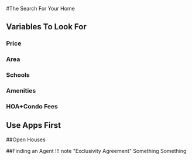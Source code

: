 #The Search For Your Home

## Variables To Look For
### Price
### Area
### Schools
### Amenities
### HOA+Condo Fees

## Use Apps First

##Open Houses

##Finding an Agent
!!! note "Exclusivity Agreement"
	Something Something
